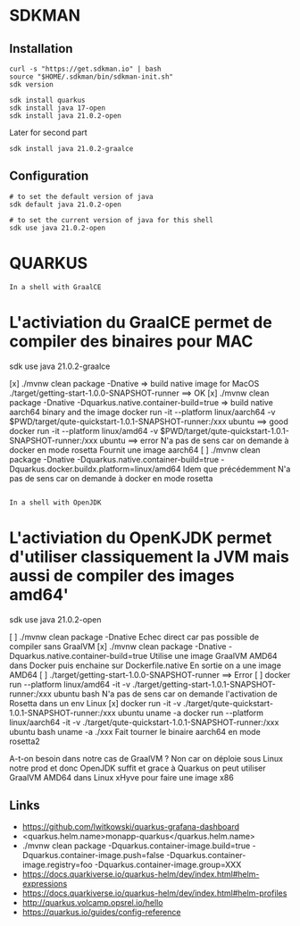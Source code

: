 # SDKMAN

## Installation

```
curl -s "https://get.sdkman.io" | bash
source "$HOME/.sdkman/bin/sdkman-init.sh"
sdk version
```

```
sdk install quarkus
sdk install java 17-open
sdk install java 21.0.2-open
```

Later for second part
```
sdk install java 21.0.2-graalce
```

## Configuration

```
# to set the default version of java
sdk default java 21.0.2-open

# to set the current version of java for this shell
sdk use java 21.0.2-open
```

# QUARKUS


```
In a shell with GraalCE
```
# L'activiation du GraalCE permet de compiler des binaires pour MAC 
sdk use java 21.0.2-graalce

[x] ./mvnw clean package -Dnative => build native image for MacOS
    ./target/getting-start-1.0.0-SNAPSHOT-runner ==> OK
[x] ./mvnw clean package -Dnative -Dquarkus.native.container-build=true => build native aarch64 binary and the image
     docker run -it --platform linux/aarch64 -v $PWD/target/qute-quickstart-1.0.1-SNAPSHOT-runner:/xxx ubuntu ==> good
     docker run -it --platform linux/amd64 -v $PWD/target/qute-quickstart-1.0.1-SNAPSHOT-runner:/xxx ubuntu ==> error
     N'a pas de sens car on demande à docker en mode rosetta
     Fournit une image aarch64
[ ] ./mvnw clean package -Dnative -Dquarkus.native.container-build=true -Dquarkus.docker.buildx.platform=linux/amd64
    Idem que précédemment N'a pas de sens car on demande à docker en mode rosetta 
```

In a shell with OpenJDK
```
# L'activiation du OpenKJDK permet d'utiliser classiquement la JVM mais aussi de compiler des images amd64'
sdk use java 21.0.2-open

[ ] ./mvnw clean package -Dnative
    Echec direct car pas possible de compiler sans GraalVM
[x] ./mvnw clean package -Dnative -Dquarkus.native.container-build=true
    Utilise une image GraalVM AMD64 dans Docker puis enchaine sur Dockerfile.native
    En sortie on a une image AMD64
    [ ] ./target/getting-start-1.0.0-SNAPSHOT-runner ==> Error 
    [ ] docker run --platform linux/amd64 -it -v ./target/getting-start-1.0.1-SNAPSHOT-runner:/xxx ubuntu bash
        N'a pas de sens car on demande l'activation de Rosetta dans un env Linux
    [x] docker run  -it -v ./target/qute-quickstart-1.0.1-SNAPSHOT-runner:/xxx ubuntu uname -a
        docker run --platform linux/aarch64 -it -v ./target/qute-quickstart-1.0.1-SNAPSHOT-runner:/xxx ubuntu bash
        uname -a
        ./xxx
        Fait tourner le binaire aarch64 en mode rosetta2

A-t-on besoin dans notre cas de GraalVM ? Non car on déploie sous Linux notre prod et donc OpenJDK suffit et grace à Quarkus
on peut utiliser GraalVM AMD64 dans Linux xHyve pour faire une image x86


## Links

- https://github.com/lwitkowski/quarkus-grafana-dashboard
- <quarkus.helm.name>monapp-quarkus</quarkus.helm.name>
- ./mvnw clean package -Dquarkus.container-image.build=true -Dquarkus.container-image.push=false -Dquarkus.container-image.registry=foo -Dquarkus.container-image.group=XXX
- https://docs.quarkiverse.io/quarkus-helm/dev/index.html#helm-expressions
- https://docs.quarkiverse.io/quarkus-helm/dev/index.html#helm-profiles
- http://quarkus.volcamp.opsrel.io/hello
- https://quarkus.io/guides/config-reference